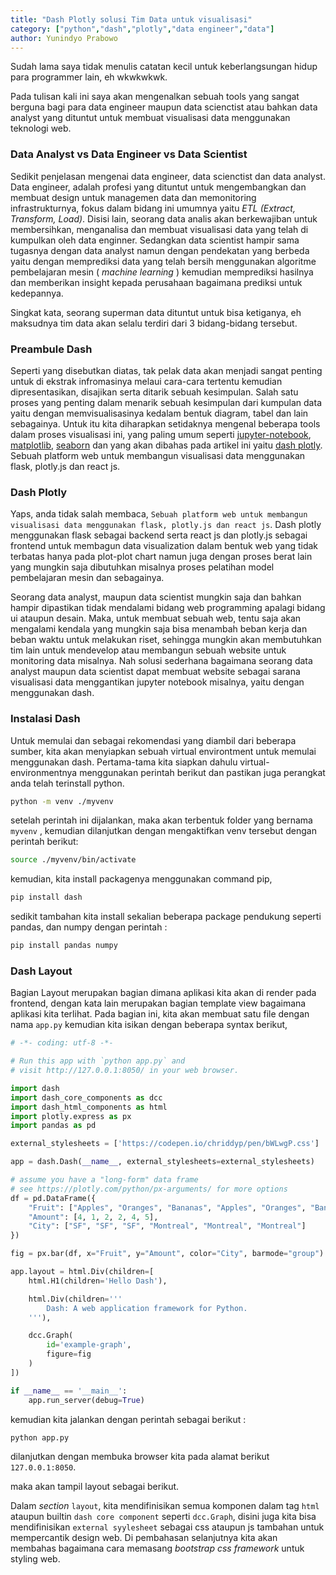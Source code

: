 ```yaml
---
title: "Dash Plotly solusi Tim Data untuk visualisasi"
category: ["python","dash","plotly","data engineer","data"]
author: Yunindyo Prabowo
---
```


Sudah lama saya tidak menulis catatan kecil untuk keberlangsungan hidup para programmer lain, eh wkwkwkwk.

Pada tulisan kali ini saya akan mengenalkan sebuah tools yang sangat berguna bagi para data engineer maupun data scienctist atau bahkan data analyst yang dituntut untuk membuat visualisasi data menggunakan teknologi web.

### Data Analyst vs Data Engineer vs Data Scientist
Sedikit penjelasan mengenai data engineer, data scienctist dan data analyst.
Data engineer, adalah profesi yang dituntut untuk mengembangkan dan membuat design untuk managemen data dan memonitoring infrastrukturnya, fokus dalam bidang ini umumnya yaitu _ETL (Extract, Transform, Load)_.
Disisi lain, seorang data analis akan berkewajiban untuk membersihkan, menganalisa dan membuat visualisasi data yang telah di kumpulkan oleh data enginner. Sedangkan data scientist hampir sama tugasnya dengan data analyst namun dengan pendekatan yang berbeda yaitu dengan memprediksi data yang telah bersih menggunakan algoritme pembelajaran mesin ( _machine learning_ ) kemudian memprediksi hasilnya dan memberikan insight kepada perusahaan bagaimana prediksi untuk kedepannya.

Singkat kata, seorang superman data dituntut untuk bisa ketiganya, eh maksudnya tim data akan selalu terdiri dari 3 bidang-bidang tersebut.

### Preambule Dash

Seperti yang disebutkan diatas, tak pelak data akan menjadi sangat penting untuk di ekstrak infromasinya melaui cara-cara tertentu kemudian dipresentasikan, disajikan serta ditarik sebuah kesimpulan. Salah satu proses yang penting dalam menarik sebuah kesimpulan dari kumpulan data yaitu dengan memvisualisasinya kedalam bentuk diagram, tabel dan lain sebagainya. Untuk itu kita diharapkan setidaknya mengenal beberapa tools dalam proses visualisasi ini, yang paling umum seperti [jupyter-notebook](https://jupyter.org/), [matplotlib](https://matplotlib.org/), [seaborn](https://seaborn.pydata.org/) dan yang akan dibahas pada artikel ini yaitu [dash plotly](https://plotly.com/dash/). Sebuah platform web untuk membangun visualisasi data menggunakan flask, plotly.js dan react js.

### Dash Plotly
Yaps, anda tidak salah membaca, ```Sebuah platform web untuk membangun visualisasi data menggunakan flask, plotly.js dan react js```.
Dash plotly menggunakan flask sebagai backend serta react js dan plotly.js sebagai frontend untuk membagun data visualization dalam bentuk web yang tidak terbatas hanya pada plot-plot chart namun juga dengan proses berat lain yang mungkin saja dibutuhkan misalnya proses pelatihan model pembelajaran mesin dan sebagainya.

Seorang data analyst, maupun data scientist mungkin saja dan bahkan hampir dipastikan tidak mendalami bidang web programming apalagi bidang ui ataupun desain. Maka, untuk membuat sebuah web, tentu saja akan mengalami kendala yang mungkin saja bisa menambah beban kerja dan beban waktu untuk melakukan riset, sehingga mungkin akan membutuhkan tim lain untuk mendevelop atau membangun sebuah website untuk monitoring data misalnya. Nah solusi sederhana bagaimana seorang data analyst maupun data scientist dapat membuat website sebagai sarana visualisasi data menggantikan jupyter notebook misalnya, yaitu dengan menggunakan dash.

### Instalasi Dash
Untuk memulai dan sebagai rekomendasi yang diambil dari beberapa sumber, kita akan menyiapkan sebuah virtual environtment untuk memulai menggunakan dash.
Pertama-tama kita siapkan dahulu virtual-environmentnya menggunakan perintah berikut dan pastikan juga perangkat anda telah terinstall python.


```bash
python -m venv ./myvenv
```
setelah perintah ini dijalankan, maka akan terbentuk folder yang bernama `myvenv` , kemudian dilanjutkan dengan mengaktifkan venv tersebut dengan perintah berikut:

```bash
source ./myvenv/bin/activate
```

kemudian, kita install packagenya menggunakan command pip,

```bash
pip install dash
```

sedikit tambahan kita install sekalian beberapa package pendukung seperti pandas, dan numpy dengan perintah :

```bash
pip install pandas numpy
```

### Dash Layout
Bagian Layout merupakan bagian dimana aplikasi kita akan di render pada frontend, dengan kata lain merupakan bagian template view bagaimana aplikasi kita terlihat.
Pada bagian ini, kita akan membuat satu file dengan nama `app.py` kemudian kita isikan dengan beberapa syntax berikut,

```python
# -*- coding: utf-8 -*-

# Run this app with `python app.py` and
# visit http://127.0.0.1:8050/ in your web browser.

import dash
import dash_core_components as dcc
import dash_html_components as html
import plotly.express as px
import pandas as pd

external_stylesheets = ['https://codepen.io/chriddyp/pen/bWLwgP.css']

app = dash.Dash(__name__, external_stylesheets=external_stylesheets)

# assume you have a "long-form" data frame
# see https://plotly.com/python/px-arguments/ for more options
df = pd.DataFrame({
    "Fruit": ["Apples", "Oranges", "Bananas", "Apples", "Oranges", "Bananas"],
    "Amount": [4, 1, 2, 2, 4, 5],
    "City": ["SF", "SF", "SF", "Montreal", "Montreal", "Montreal"]
})

fig = px.bar(df, x="Fruit", y="Amount", color="City", barmode="group")

app.layout = html.Div(children=[
    html.H1(children='Hello Dash'),

    html.Div(children='''
        Dash: A web application framework for Python.
    '''),

    dcc.Graph(
        id='example-graph',
        figure=fig
    )
])

if __name__ == '__main__':
    app.run_server(debug=True)
```

kemudian kita jalankan dengan perintah sebagai berikut :

```bash
python app.py
```

dilanjutkan dengan membuka browser kita pada alamat berikut `127.0.0.1:8050`.

maka akan tampil layout sebagai berikut.
<!-- <img src="./dash.png" width="500" height="300" class="lazyload" > -->
<re-img src="dash.png" width=100% height=auto></re-img>
<!-- ![unsplash.com](./dash.png) -->

Dalam _section_ `layout`, kita mendifinisikan semua komponen dalam tag `html` ataupun builtin `dash core component` seperti `dcc.Graph`, disini juga kita bisa mendifinisikan `external syylesheet` sebagai css ataupun js tambahan untuk mempercantik design web. Di pembahasan selanjutnya kita akan membahas bagaimana cara memasang _bootstrap css framework_ untuk styling web.